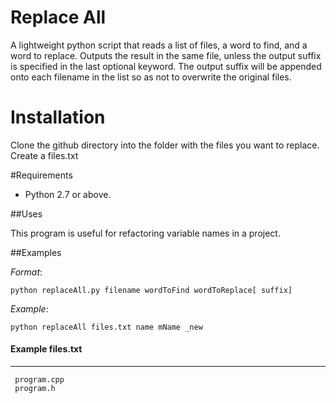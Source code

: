 # Replace All

A lightweight python script that reads a list of files, a word to find, and a word to replace.  Outputs the result in the same file, unless the output suffix is specified in the last optional keyword. The output suffix will be appended onto each filename in the list so as not to overwrite the original files.  

# Installation

Clone the github directory into the folder with the files you want to replace.  Create a files.txt

#Requirements

* Python 2.7 or above.

##Uses

This program is useful for refactoring variable names in a project.

##Examples 

*Format*:

    python replaceAll.py filename wordToFind wordToReplace[ suffix]

*Example*:

    python replaceAll files.txt name mName _new


#### Example files.txt
----------------
     program.cpp
     program.h 

